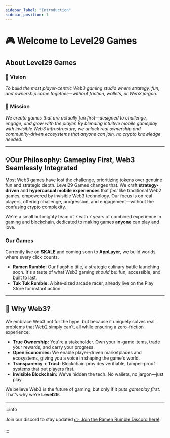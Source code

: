 ```yaml
---
sidebar_label: "Introduction"
sidebar_position: 1
---
```


# 🎮 Welcome to Level29 Games

## About Level29 Games

### 🎯 Vision

_To build the most player-centric Web3 gaming studio where strategy, fun, and ownership come together—without friction, wallets, or Web3 jargon._

### 🚀 Mission

_We create games that are actually fun first—designed to challenge, engage, and grow with the player. By blending intuitive mobile gameplay with invisible Web3 infrastructure, we unlock real ownership and community-driven ecosystems that anyone can join, no crypto knowledge needed._

---

## 💡Our Philosophy: Gameplay First, Web3 Seamlessly Integrated

Most Web3 games have lost the challenge, prioritizing tokens over genuine fun and strategic depth. Level29 Games changes that. We craft **strategy-driven** and **hypercasual mobile experiences** that _feel_ like traditional Web2 games, empowered by invisible Web3 technology. Our focus is on real players, offering challenge, progression, and engagement—without the confusing crypto complexity.

We're a small but mighty team of 7 with 7 years of combined experience in gaming and blockchain, dedicated to making games **anyone** can play and love.

### Our Games

Currently live on **SKALE** and coming soon to **AppLayer**, we build worlds where every click counts.

- **Ramen Rumble:** Our flagship title, a strategic culinary battle launching soon. It's a taste of what Web3 gaming _should_ be: fun, accessible, and built to last.
- **Tuk Tuk Rumble:** A bite-sized arcade racer, already live on the Play Store for instant action.

---

## 🧩 Why Web3?

We embrace Web3 not for the hype, but because it uniquely solves real problems that Web2 simply can’t, all while ensuring a zero-friction experience:

- **True Ownership:** You're a stakeholder. Own your in-game items, trade your rewards, and carry your progress.
- **Open Economies:** We enable player-driven marketplaces and ecosystems, giving you a voice in shaping the game's world.
- **Transparency + Trust:** Blockchain provides verifiable, tamper-proof systems that put players first.
- **Invisible Blockchain:** We’ve hidden the tech. No wallets, no jargon—just play.

We believe Web3 is the future of gaming, but only if it puts _gameplay first_. That’s why we’re **Level29**.

---

:::info

Join our discord to stay updated [👉 Join the Ramen Rumble Discord here!](https://discord.com/invite/K4KDqC4mD8)

:::
